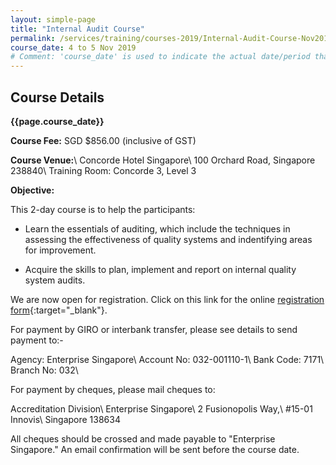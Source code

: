 ```yaml
---
layout: simple-page
title: "Internal Audit Course"
permalink: /services/training/courses-2019/Internal-Audit-Course-Nov2019
course_date: 4 to 5 Nov 2019
# Comment: 'course_date' is used to indicate the actual date/period that the course will be held
---
```


## Course Details
**{{page.course_date}}**
<!-- comment: {{page.course_date}} will display the same data as the 'course_date' in the top header code snippet -->

**Course Fee:** SGD $856.00 (inclusive of GST)

**Course Venue:**\\
Concorde Hotel Singapore\\
100 Orchard Road, Singapore 238840\\
Training Room: Concorde 3, Level 3
<!-- COMMENT: The double backslashes are used to denote a line break without paragraph spacing -->
 
**Objective:**

This 2-day course is to help the participants:  

* Learn the essentials of auditing, which include the techniques in assessing the effectiveness of quality systems and indentifying areas for improvement.

* Acquire the skills to plan, implement and report on internal quality system audits.

We are now open for registration. Click on this link for the online [registration form](https://form.gov.sg/5d92eef07ed5070012452eba){:target="&#95;blank"}.
<!-- COMMENT: The {:target="&#95;blank"} syntax at the end of the Markdown webpage URL is used to open the URL in a new window tab -->

For payment by GIRO or interbank transfer, please see details to send payment to:-

Agency:  Enterprise Singapore\\
Account No:  032-001110-1\\
Bank Code:  7171\\
Branch No:  032\\

For payment by cheques, please mail cheques to:

Accreditation Division\\
Enterprise Singapore\\
2 Fusionopolis Way,\\
#15-01 Innovis\\
Singapore 138634
<!-- COMMENT: The double backslashes are used to denote a new line break without the paragraph spacing -->

All cheques should be crossed and made payable to "Enterprise Singapore." An email confirmation will be sent before the course date. 
  
